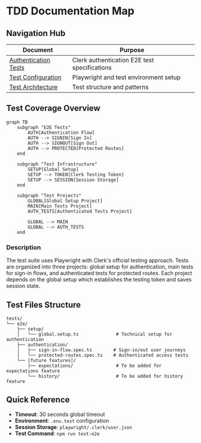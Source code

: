 # TDD Documentation Map

## Navigation Hub

| Document | Purpose |
|----------|---------|
| [Authentication Tests](./authentication.md) | Clerk authentication E2E test specifications |
| [Test Configuration](./configuration.md) | Playwright and test environment setup |
| [Test Architecture](./architecture.md) | Test structure and patterns |

## Test Coverage Overview

```mermaid
graph TB
    subgraph "E2E Tests"
        AUTH[Authentication Flow]
        AUTH --> SIGNIN[Sign In]
        AUTH --> SIGNOUT[Sign Out]
        AUTH --> PROTECTED[Protected Routes]
    end
    
    subgraph "Test Infrastructure"
        SETUP[Global Setup]
        SETUP --> TOKEN[Clerk Testing Token]
        SETUP --> SESSION[Session Storage]
    end
    
    subgraph "Test Projects"
        GLOBAL[Global Setup Project]
        MAIN[Main Tests Project]
        AUTH_TESTS[Authenticated Tests Project]
        
        GLOBAL --> MAIN
        GLOBAL --> AUTH_TESTS
    end
```

### Description
The test suite uses Playwright with Clerk's official testing approach. Tests are organized into three projects: global setup for authentication, main tests for sign-in flows, and authenticated tests for protected routes. Each project depends on the global setup which establishes the testing token and saves session state.

## Test Files Structure

```
tests/
└── e2e/
    ├── setup/
    │   └── global.setup.ts              # Technical setup for authentication
    ├── authentication/
    │   ├── sign-in-flow.spec.ts        # Sign-in/out user journeys
    │   └── protected-routes.spec.ts    # Authenticated access tests
    └── [future features]/
        ├── expectations/                # To be added for expectations feature
        └── history/                     # To be added for history feature
```

## Quick Reference

- **Timeout**: 30 seconds global timeout
- **Environment**: `.env.test` configuration
- **Session Storage**: `playwright/.clerk/user.json`
- **Test Command**: `npm run test:e2e`